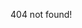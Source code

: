 <html>
<head>
       <title> beeek </title>
</head>
<body>
  <p> 404 not found! </p>
</body>
</html>
